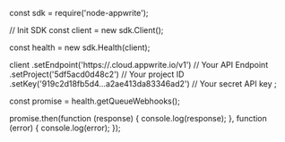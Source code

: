 const sdk = require('node-appwrite');

// Init SDK
const client = new sdk.Client();

const health = new sdk.Health(client);

client
    .setEndpoint('https://<REGION>.cloud.appwrite.io/v1') // Your API Endpoint
    .setProject('5df5acd0d48c2') // Your project ID
    .setKey('919c2d18fb5d4...a2ae413da83346ad2') // Your secret API key
;

const promise = health.getQueueWebhooks();

promise.then(function (response) {
    console.log(response);
}, function (error) {
    console.log(error);
});